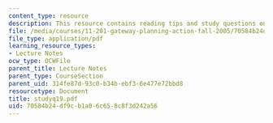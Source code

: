```yaml
---
content_type: resource
description: This resource contains reading tips and study questions on session 19.
file: /media/courses/11-201-gateway-planning-action-fall-2005/70584b24df9cb1a06c658c8f3d242a56_studyq19.pdf
file_type: application/pdf
learning_resource_types:
- Lecture Notes
ocw_type: OCWFile
parent_title: Lecture Notes
parent_type: CourseSection
parent_uid: 314fe87d-93c0-b34b-ebf3-6e477e72bbd8
resourcetype: Document
title: studyq19.pdf
uid: 70584b24-df9c-b1a0-6c65-8c8f3d242a56
---
```

